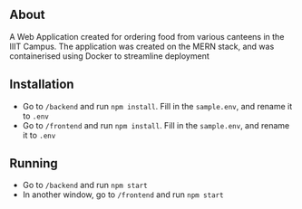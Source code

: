 ## About
A Web Application created for ordering food from various canteens in the IIIT Campus. The application was created on the MERN stack, and was containerised using Docker to streamline deployment

## Installation
- Go to `/backend` and run `npm install`. Fill in the `sample.env`, and rename it to `.env`
- Go to `/frontend` and run `npm install`. Fill in the `sample.env`, and rename it to `.env` 

## Running
- Go to `/backend` and run `npm start`
- In another window, go to `/frontend` and run `npm start`
